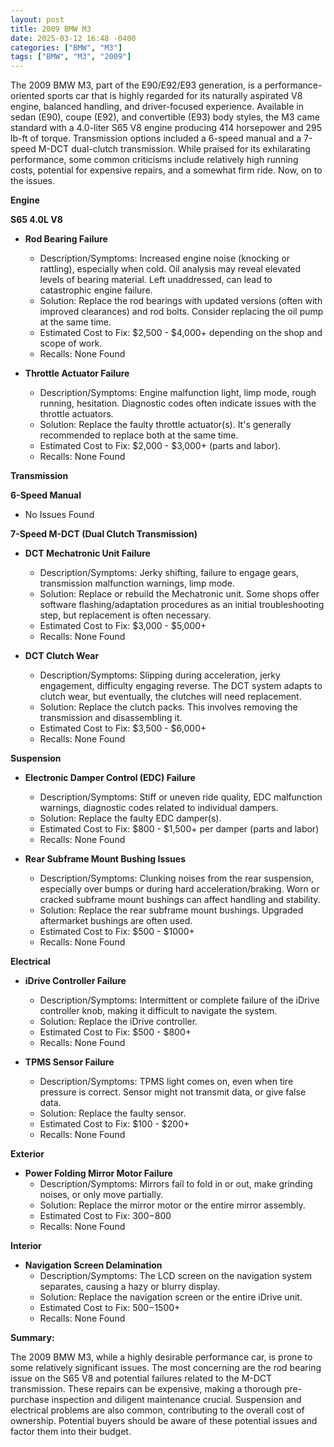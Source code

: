 ```yaml
---
layout: post
title: 2009 BMW M3
date: 2025-03-12 16:48 -0400
categories: ["BMW", "M3"]
tags: ["BMW", "M3", "2009"]
---
```

The 2009 BMW M3, part of the E90/E92/E93 generation, is a performance-oriented sports car that is highly regarded for its naturally aspirated V8 engine, balanced handling, and driver-focused experience. Available in sedan (E90), coupe (E92), and convertible (E93) body styles, the M3 came standard with a 4.0-liter S65 V8 engine producing 414 horsepower and 295 lb-ft of torque. Transmission options included a 6-speed manual and a 7-speed M-DCT dual-clutch transmission. While praised for its exhilarating performance, some common criticisms include relatively high running costs, potential for expensive repairs, and a somewhat firm ride. Now, on to the issues.

**Engine**

**S65 4.0L V8**

*   **Rod Bearing Failure**
    *   Description/Symptoms: Increased engine noise (knocking or rattling), especially when cold. Oil analysis may reveal elevated levels of bearing material. Left unaddressed, can lead to catastrophic engine failure.
    *   Solution: Replace the rod bearings with updated versions (often with improved clearances) and rod bolts. Consider replacing the oil pump at the same time.
    *   Estimated Cost to Fix: $2,500 - $4,000+ depending on the shop and scope of work.
    *   Recalls: None Found

* **Throttle Actuator Failure**
    * Description/Symptoms: Engine malfunction light, limp mode, rough running, hesitation. Diagnostic codes often indicate issues with the throttle actuators.
    * Solution: Replace the faulty throttle actuator(s). It's generally recommended to replace both at the same time.
    * Estimated Cost to Fix: $2,000 - $3,000+ (parts and labor).
    * Recalls: None Found

**Transmission**

**6-Speed Manual**

* No Issues Found

**7-Speed M-DCT (Dual Clutch Transmission)**

*   **DCT Mechatronic Unit Failure**
    *   Description/Symptoms: Jerky shifting, failure to engage gears, transmission malfunction warnings, limp mode.
    *   Solution: Replace or rebuild the Mechatronic unit. Some shops offer software flashing/adaptation procedures as an initial troubleshooting step, but replacement is often necessary.
    *   Estimated Cost to Fix: $3,000 - $5,000+
    *   Recalls: None Found

*   **DCT Clutch Wear**
    *   Description/Symptoms: Slipping during acceleration, jerky engagement, difficulty engaging reverse. The DCT system adapts to clutch wear, but eventually, the clutches will need replacement.
    *   Solution: Replace the clutch packs. This involves removing the transmission and disassembling it.
    *   Estimated Cost to Fix: $3,500 - $6,000+
    *   Recalls: None Found

**Suspension**

*   **Electronic Damper Control (EDC) Failure**
    *   Description/Symptoms: Stiff or uneven ride quality, EDC malfunction warnings, diagnostic codes related to individual dampers.
    *   Solution: Replace the faulty EDC damper(s).
    *   Estimated Cost to Fix: $800 - $1,500+ per damper (parts and labor)
    *   Recalls: None Found

*   **Rear Subframe Mount Bushing Issues**
    *   Description/Symptoms: Clunking noises from the rear suspension, especially over bumps or during hard acceleration/braking. Worn or cracked subframe mount bushings can affect handling and stability.
    *   Solution: Replace the rear subframe mount bushings. Upgraded aftermarket bushings are often used.
    *   Estimated Cost to Fix: $500 - $1000+
    *   Recalls: None Found

**Electrical**

*   **iDrive Controller Failure**
    *   Description/Symptoms: Intermittent or complete failure of the iDrive controller knob, making it difficult to navigate the system.
    *   Solution: Replace the iDrive controller.
    *   Estimated Cost to Fix: $500 - $800+
    *   Recalls: None Found

* **TPMS Sensor Failure**
    * Description/Symptoms: TPMS light comes on, even when tire pressure is correct. Sensor might not transmit data, or give false data.
    * Solution: Replace the faulty sensor.
    * Estimated Cost to Fix: $100 - $200+
    * Recalls: None Found

**Exterior**

*   **Power Folding Mirror Motor Failure**
    *   Description/Symptoms: Mirrors fail to fold in or out, make grinding noises, or only move partially.
    *   Solution: Replace the mirror motor or the entire mirror assembly.
    *   Estimated Cost to Fix: $300-$800
    *   Recalls: None Found

**Interior**

*   **Navigation Screen Delamination**
    *   Description/Symptoms: The LCD screen on the navigation system separates, causing a hazy or blurry display.
    *   Solution: Replace the navigation screen or the entire iDrive unit.
    *   Estimated Cost to Fix: $500-$1500+
    *   Recalls: None Found

**Summary:**

The 2009 BMW M3, while a highly desirable performance car, is prone to some relatively significant issues. The most concerning are the rod bearing issue on the S65 V8 and potential failures related to the M-DCT transmission. These repairs can be expensive, making a thorough pre-purchase inspection and diligent maintenance crucial. Suspension and electrical problems are also common, contributing to the overall cost of ownership. Potential buyers should be aware of these potential issues and factor them into their budget.

